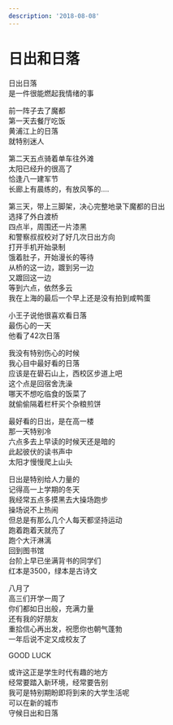 ```yaml
---
description: '2018-08-08'
---
```


# 日出和日落

日出日落  
是一件很能燃起我情绪的事

前一阵子去了魔都  
第一天去餐厅吃饭  
黄浦江上的日落  
就特别迷人

第二天五点骑着单车往外滩  
太阳已经升的很高了  
恰逢八一建军节  
长廊上有晨练的，有放风筝的....

第三天，带上三脚架，决心完整地录下魔都的日出  
选择了外白渡桥  
四点半，周围还一片漆黑  
和警察叔叔校对了好几次日出方向  
打开手机开始录制  
饿着肚子，开始漫长的等待  
从桥的这一边，踱到另一边  
又踱回这一边  
等到六点，依然多云  
我在上海的最后一个早上还是没有拍到咸鸭蛋

  
小王子说他很喜欢看日落  
最伤心的一天  
他看了42次日落

我没有特别伤心的时候  
我心目中最好看的日落  
应该是在礐石山上，西校区步道上吧  
这个点是回宿舍洗澡  
哪天不想吃临食的饭菜了  
就偷偷隔着栏杆买个杂粮煎饼

最好看的日出，是在高一楼  
那一天特别冷  
六点多去上早读的时候天还是暗的  
此起彼伏的读书声中  
太阳才慢慢爬上山头

日出是特别给人力量的  
记得高一上学期的冬天  
我经常五点多摸黑去大操场跑步  
操场说不上热闹  
但总是有那么几个人每天都坚持运动  
跑着跑着天就亮了  
跑个大汗淋漓  
回到图书馆  
台阶上早已坐满背书的同学们  
红本是3500，绿本是古诗文  


八月了  
高三们开学一周了  
你们都如日出般，充满力量  
还有我的好朋友  
重拾信心再出发，祝愿你也朝气蓬勃  
一年后说不定又成校友了

GOOD LUCK

或许这正是学生时代有趣的地方  
经常要踏入新环境，经常要告别  
我可是特别期盼即将到来的大学生活呢  
可以在新的城市  
守候日出和日落


